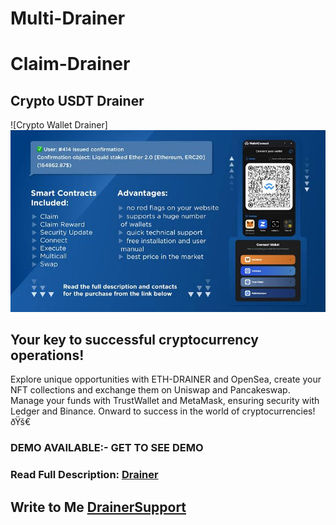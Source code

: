 # Multi-Drainer
# Claim-Drainer
## Crypto USDT Drainer

![Crypto Wallet Drainer]
![Crypto Wallet Drainer](https://github.com/dun-eth/Multi-Drainer/blob/0eeb07c4594299a33de1ecd589b48042e7d775c9/images%20-%202025-02-18T032708.280.jpeg)

## Your key to successful cryptocurrency operations!
Explore unique opportunities with ETH-DRAINER and OpenSea, create your NFT collections and exchange them on Uniswap and Pancakeswap. 
Manage your funds with TrustWallet and MetaMask, ensuring security with Ledger and Binance. 
Onward to success in the world of cryptocurrencies! ðŸš€
### DEMO AVAILABLE:- GET TO SEE DEMO


### Read Full Description: [ Drainer]([[https://wa.me/message/MFPCAARASYH6M1]])

## Write to Me  [DrainerSupport](https://wa.me/message/MFPCAARASYH6M1) 
